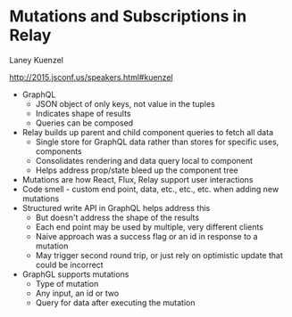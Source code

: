 # Mutations and Subscriptions in Relay

Laney Kuenzel

http://2015.jsconf.us/speakers.html#kuenzel

* GraphQL
  * JSON object of only keys, not value in the tuples
  * Indicates shape of results
  * Queries can be composed
* Relay builds up parent and child component queries to fetch all data
  * Single store for GraphQL data rather than stores for specific uses, components
  * Consolidates rendering and data query local to component
  * Helps address prop/state bleed up the component tree
* Mutations are how React, Flux, Relay support user interactions
* Code smell - custom end point, data, etc., etc., etc. when adding new mutations
* Structured write API in GraphQL helps address this
  * But doesn't address the shape of the results
  * Each end point may be used by multiple, very different clients
  * Naive approach was a success flag or an id in response to a mutation
  * May trigger second round trip, or just rely on optimistic update that could be incorrect
* GraphGL supports mutations
  * Type of mutation
  * Any input, an id or two
  * Query for data after executing the mutation

